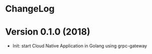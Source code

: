 ChangeLog
=============

# Version 0.1.0 (2018)

- Init: start Cloud Native Application in Golang using grpc-gateway
